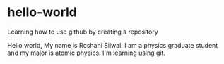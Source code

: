 # hello-world

Learning how to use github by creating a repository

Hello world,
My name is Roshani Silwal. I am a physics graduate student and my major is atomic physics. 
I'm learning using git.
